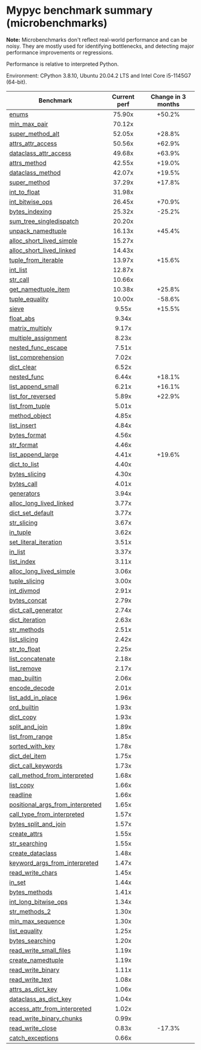 # Mypyc benchmark summary (microbenchmarks)

**Note:** Microbenchmarks don't reflect real-world performance and can be noisy.
           They are mostly used for identifying bottlenecks, and detecting major performance
           improvements or regressions.

Performance is relative to interpreted Python.

Environment: CPython 3.8.10, Ubuntu 20.04.2 LTS and Intel Core i5-1145G7 (64-bit).

| Benchmark | Current perf | Change in 3 months |
| --- | :---: | :---: |
| [enums](benchmarks/enums.md) | 75.90x | +50.2% |
| [min_max_pair](benchmarks/min_max_pair.md) | 70.12x |  |
| [super_method_alt](benchmarks/super_method_alt.md) | 52.05x | +28.8% |
| [attrs_attr_access](benchmarks/attrs_attr_access.md) | 50.56x | +62.9% |
| [dataclass_attr_access](benchmarks/dataclass_attr_access.md) | 49.68x | +63.9% |
| [attrs_method](benchmarks/attrs_method.md) | 42.55x | +19.0% |
| [dataclass_method](benchmarks/dataclass_method.md) | 42.07x | +19.5% |
| [super_method](benchmarks/super_method.md) | 37.29x | +17.8% |
| [int_to_float](benchmarks/int_to_float.md) | 31.98x |  |
| [int_bitwise_ops](benchmarks/int_bitwise_ops.md) | 26.45x | +70.9% |
| [bytes_indexing](benchmarks/bytes_indexing.md) | 25.32x | -25.2% |
| [sum_tree_singledispatch](benchmarks/sum_tree_singledispatch.md) | 20.20x |  |
| [unpack_namedtuple](benchmarks/unpack_namedtuple.md) | 16.13x | +45.4% |
| [alloc_short_lived_simple](benchmarks/alloc_short_lived_simple.md) | 15.27x |  |
| [alloc_short_lived_linked](benchmarks/alloc_short_lived_linked.md) | 14.43x |  |
| [tuple_from_iterable](benchmarks/tuple_from_iterable.md) | 13.97x | +15.6% |
| [int_list](benchmarks/int_list.md) | 12.87x |  |
| [str_call](benchmarks/str_call.md) | 10.66x |  |
| [get_namedtuple_item](benchmarks/get_namedtuple_item.md) | 10.38x | +25.8% |
| [tuple_equality](benchmarks/tuple_equality.md) | 10.00x | -58.6% |
| [sieve](benchmarks/sieve.md) | 9.55x | +15.5% |
| [float_abs](benchmarks/float_abs.md) | 9.34x |  |
| [matrix_multiply](benchmarks/matrix_multiply.md) | 9.17x |  |
| [multiple_assignment](benchmarks/multiple_assignment.md) | 8.23x |  |
| [nested_func_escape](benchmarks/nested_func_escape.md) | 7.51x |  |
| [list_comprehension](benchmarks/list_comprehension.md) | 7.02x |  |
| [dict_clear](benchmarks/dict_clear.md) | 6.52x |  |
| [nested_func](benchmarks/nested_func.md) | 6.44x | +18.1% |
| [list_append_small](benchmarks/list_append_small.md) | 6.21x | +16.1% |
| [list_for_reversed](benchmarks/list_for_reversed.md) | 5.89x | +22.9% |
| [list_from_tuple](benchmarks/list_from_tuple.md) | 5.01x |  |
| [method_object](benchmarks/method_object.md) | 4.85x |  |
| [list_insert](benchmarks/list_insert.md) | 4.84x |  |
| [bytes_format](benchmarks/bytes_format.md) | 4.56x |  |
| [str_format](benchmarks/str_format.md) | 4.46x |  |
| [list_append_large](benchmarks/list_append_large.md) | 4.41x | +19.6% |
| [dict_to_list](benchmarks/dict_to_list.md) | 4.40x |  |
| [bytes_slicing](benchmarks/bytes_slicing.md) | 4.30x |  |
| [bytes_call](benchmarks/bytes_call.md) | 4.01x |  |
| [generators](benchmarks/generators.md) | 3.94x |  |
| [alloc_long_lived_linked](benchmarks/alloc_long_lived_linked.md) | 3.77x |  |
| [dict_set_default](benchmarks/dict_set_default.md) | 3.77x |  |
| [str_slicing](benchmarks/str_slicing.md) | 3.67x |  |
| [in_tuple](benchmarks/in_tuple.md) | 3.62x |  |
| [set_literal_iteration](benchmarks/set_literal_iteration.md) | 3.51x |  |
| [in_list](benchmarks/in_list.md) | 3.37x |  |
| [list_index](benchmarks/list_index.md) | 3.11x |  |
| [alloc_long_lived_simple](benchmarks/alloc_long_lived_simple.md) | 3.06x |  |
| [tuple_slicing](benchmarks/tuple_slicing.md) | 3.00x |  |
| [int_divmod](benchmarks/int_divmod.md) | 2.91x |  |
| [bytes_concat](benchmarks/bytes_concat.md) | 2.79x |  |
| [dict_call_generator](benchmarks/dict_call_generator.md) | 2.74x |  |
| [dict_iteration](benchmarks/dict_iteration.md) | 2.63x |  |
| [str_methods](benchmarks/str_methods.md) | 2.51x |  |
| [list_slicing](benchmarks/list_slicing.md) | 2.42x |  |
| [str_to_float](benchmarks/str_to_float.md) | 2.25x |  |
| [list_concatenate](benchmarks/list_concatenate.md) | 2.18x |  |
| [list_remove](benchmarks/list_remove.md) | 2.17x |  |
| [map_builtin](benchmarks/map_builtin.md) | 2.06x |  |
| [encode_decode](benchmarks/encode_decode.md) | 2.01x |  |
| [list_add_in_place](benchmarks/list_add_in_place.md) | 1.96x |  |
| [ord_builtin](benchmarks/ord_builtin.md) | 1.93x |  |
| [dict_copy](benchmarks/dict_copy.md) | 1.93x |  |
| [split_and_join](benchmarks/split_and_join.md) | 1.89x |  |
| [list_from_range](benchmarks/list_from_range.md) | 1.85x |  |
| [sorted_with_key](benchmarks/sorted_with_key.md) | 1.78x |  |
| [dict_del_item](benchmarks/dict_del_item.md) | 1.75x |  |
| [dict_call_keywords](benchmarks/dict_call_keywords.md) | 1.73x |  |
| [call_method_from_interpreted](benchmarks/call_method_from_interpreted.md) | 1.68x |  |
| [list_copy](benchmarks/list_copy.md) | 1.66x |  |
| [readline](benchmarks/readline.md) | 1.66x |  |
| [positional_args_from_interpreted](benchmarks/positional_args_from_interpreted.md) | 1.65x |  |
| [call_type_from_interpreted](benchmarks/call_type_from_interpreted.md) | 1.57x |  |
| [bytes_split_and_join](benchmarks/bytes_split_and_join.md) | 1.57x |  |
| [create_attrs](benchmarks/create_attrs.md) | 1.55x |  |
| [str_searching](benchmarks/str_searching.md) | 1.55x |  |
| [create_dataclass](benchmarks/create_dataclass.md) | 1.48x |  |
| [keyword_args_from_interpreted](benchmarks/keyword_args_from_interpreted.md) | 1.47x |  |
| [read_write_chars](benchmarks/read_write_chars.md) | 1.45x |  |
| [in_set](benchmarks/in_set.md) | 1.44x |  |
| [bytes_methods](benchmarks/bytes_methods.md) | 1.41x |  |
| [int_long_bitwise_ops](benchmarks/int_long_bitwise_ops.md) | 1.34x |  |
| [str_methods_2](benchmarks/str_methods_2.md) | 1.30x |  |
| [min_max_sequence](benchmarks/min_max_sequence.md) | 1.30x |  |
| [list_equality](benchmarks/list_equality.md) | 1.25x |  |
| [bytes_searching](benchmarks/bytes_searching.md) | 1.20x |  |
| [read_write_small_files](benchmarks/read_write_small_files.md) | 1.19x |  |
| [create_namedtuple](benchmarks/create_namedtuple.md) | 1.19x |  |
| [read_write_binary](benchmarks/read_write_binary.md) | 1.11x |  |
| [read_write_text](benchmarks/read_write_text.md) | 1.08x |  |
| [attrs_as_dict_key](benchmarks/attrs_as_dict_key.md) | 1.06x |  |
| [dataclass_as_dict_key](benchmarks/dataclass_as_dict_key.md) | 1.04x |  |
| [access_attr_from_interpreted](benchmarks/access_attr_from_interpreted.md) | 1.02x |  |
| [read_write_binary_chunks](benchmarks/read_write_binary_chunks.md) | 0.99x |  |
| [read_write_close](benchmarks/read_write_close.md) | 0.83x | -17.3% |
| [catch_exceptions](benchmarks/catch_exceptions.md) | 0.66x |  |
